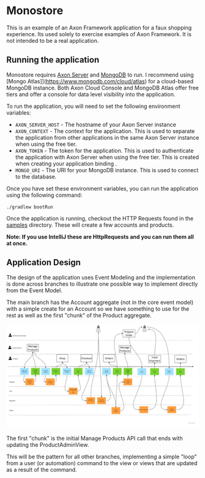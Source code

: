 # Monostore

This is an example of an Axon Framework application for a faux shopping experience. Its used solely to exercise examples of Axon Framework. It is not intended to be a real application.

## Running the application

Monostore requires [Axon Server](https://console.cloud.axoniq.io/) and [MongoDB](https://www.mongodb.com/) to run. I recommend using [Mongo Atlas]](https://www.mongodb.com/cloud/atlas) for a cloud-based MongoDB instance. Both Axon Cloud Console and MongoDB Atlas offer free tiers and offer a console for data level visibility into the application.

To run the application, you will need to set the following environment variables:

- `AXON_SERVER_HOST` - The hostname of your Axon Server instance
- `AXON_CONTEXT` - The context for the application. This is used to separate the application from other applications in the same Axon Server instance when using the free tier.
- `AXON_TOKEN` - The token for the application. This is used to authenticate the application with Axon Server when using the free tier. This is created when creating your application binding .
- `MONGO_URI` - The URI for your MongoDB instance. This is used to connect to the database.

Once you have set these environment variables, you can run the application using the following command:

```shell
./gradlew bootRun
```

Once the application is running, checkout the HTTP Requests found in the [samples](./sample) directory. These will 
create a few accounts and products.

**Note: If you use IntelliJ these are HttpRequests and you can run them all at once.**

## Application Design

The design of the application uses Event Modeling and the implementation is done across branches to illustrate one possible way to implement directly from the Event Model. 

The main branch has the Account aggregate (not in the core event model) with a simple create for an Account so we have something to use for the rest as well as the first "chunk" of the Product aggregate.

![Event Model](./docs/diagrams/core-event-model.png)

The first "chunk" is the initial Manage Products API call that ends with updating the ProductAdminView.

This will be the pattern for all other branches, implementing a simple "loop" from a user (or automation) command to 
the view or views that are updated as a result of the command.

